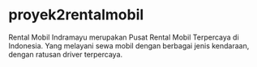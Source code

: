 # proyek2rentalmobil
Rental Mobil Indramayu merupakan Pusat Rental  Mobil Terpercaya di Indonesia. Yang melayani sewa  mobil dengan berbagai jenis kendaraan, dengan  ratusan driver terpercaya.
